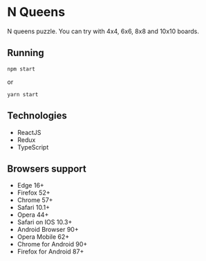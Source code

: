 # N Queens
N queens puzzle. You can try with 4x4, 6x6, 8x8 and 10x10 boards.

## Running
```
npm start
```
or
```
yarn start
```

## Technologies
- ReactJS
- Redux
- TypeScript

## Browsers support
- Edge 16+
- Firefox 52+
- Chrome 57+
- Safari 10.1+
- Opera 44+
- Safari on IOS 10.3+
- Android Browser 90+
- Opera Mobile 62+
- Chrome for Android 90+
- Firefox for Android 87+